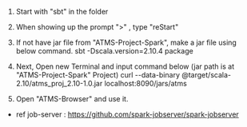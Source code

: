 
1. Start with "sbt" in the folder 
 
2. When showing up the prompt ">" , type "reStart"
 
3. If not have jar file from "ATMS-Project-Spark", make a jar file using below command.
    sbt -Dscala.version=2.10.4 package

4. Next, Open new Terminal and input command below (jar path is at "ATMS-Project-Spark" Project)
    curl --data-binary @target/scala-2.10/atms_proj_2.10-1.0.jar localhost:8090/jars/atms

5. Open "ATMS-Browser" and use it.


- ref job-server : https://github.com/spark-jobserver/spark-jobserver
